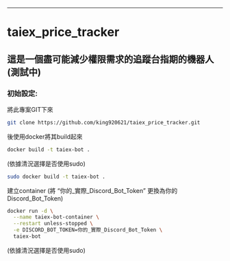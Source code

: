 ---
# taiex_price_tracker

## 這是一個盡可能減少權限需求的追蹤台指期的機器人(測試中)

### 初始設定:

將此專案GIT下來

```bash
git clone https://github.com/king920621/taiex_price_tracker.git
```

後使用docker將其build起來

```bash
docker build -t taiex-bot .
```

(依據清況選擇是否使用sudo)

```bash
sudo docker build -t taiex-bot .
```

建立container (將  “你的_實際_Discord_Bot_Token” 更換為你的Discord_Bot_Token)

```bash
docker run -d \
  --name taiex-bot-container \
  --restart unless-stopped \
  -e DISCORD_BOT_TOKEN=你的_實際_Discord_Bot_Token \
  taiex-bot
```

(依據清況選擇是否使用sudo)
